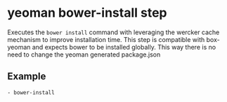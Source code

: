 # yeoman bower-install step

Executes the `bower install` command with leveraging the wercker cache mechanism to improve installation time.
This step is compatible with box-yeoman and expects bower to be installed globally. This way there is no need to change the yeoman generated package.json

## Example

    - bower-install
